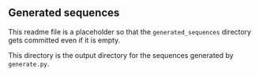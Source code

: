 ## Generated sequences

This readme file is a placeholder so that the `generated_sequences` directory gets committed even if it is empty.

This directory is the output directory for the sequences generated by `generate.py`.
